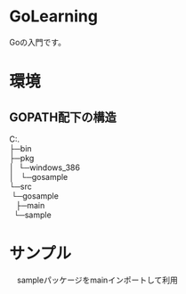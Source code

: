 # GoLearning
Goの入門です。

# 環境
## GOPATH配下の構造  
C:.  
├─bin  
├─pkg  
│ &nbsp;└─windows_386  
│ &nbsp;&nbsp;└─gosample  
└─src  
&nbsp;└─gosample  
&nbsp;&nbsp; ├─main  
&nbsp;&nbsp;└─sample  

# サンプル
　sampleパッケージをmainインポートして利用
